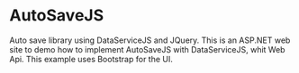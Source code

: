 AutoSaveJS
==========

Auto save library using DataServiceJS and JQuery. This is an ASP.NET web site to demo how to implement AutoSaveJS with DataServiceJS, whit Web Api. This example uses Bootstrap for the UI.
